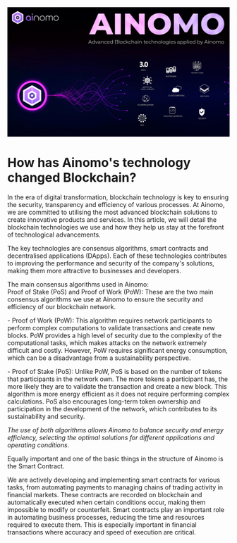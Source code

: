 <img src="https://github.com/ainomodatalab/news/blob/65a3e186293ba2745c3695381cbc1ea89c78b77a/17.07.2024/image.png" alt="image">
<br>
<h1>How has Ainomo's technology changed Blockchain?</h1>
<p>In the era of digital transformation, blockchain technology is key to ensuring the security, transparency and efficiency of various processes. At Ainomo, we are committed to utilising the most advanced blockchain solutions to create innovative products and services. In this article, we will detail the blockchain technologies we use and how they help us stay at the forefront of technological advancements.</p>
<p>The key technologies are consensus algorithms, smart contracts and decentralised applications (DApps). Each of these technologies contributes to improving the performance and security of the company's solutions, making them more attractive to businesses and developers.</p>
<p>The main consensus algorithms used in Ainomo:</br>
Proof of Stake (PoS) and Proof of Work (PoW): These are the two main consensus algorithms we use at Ainomo to ensure the security and efficiency of our blockchain network.</p>
<p>- Proof of Work (PoW): This algorithm requires network participants to perform complex computations to validate transactions and create new blocks. PoW provides a high level of security due to the complexity of the computational tasks, which makes attacks on the network extremely difficult and costly. However, PoW requires significant energy consumption, which can be a disadvantage from a sustainability perspective.</p>
<p>- Proof of Stake (PoS): Unlike PoW, PoS is based on the number of tokens that participants in the network own. The more tokens a participant has, the more likely they are to validate the transaction and create a new block. This algorithm is more energy efficient as it does not require performing complex calculations. PoS also encourages long-term token ownership and participation in the development of the network, which contributes to its sustainability and security.</p>
<p><i>The use of both algorithms allows Ainomo to balance security and energy efficiency, selecting the optimal solutions for different applications and operating conditions.</i></p>
<p>Equally important and one of the basic things in the structure of Ainomo is the Smart Contract.</p>
<p>We are actively developing and implementing smart contracts for various tasks, from automating payments to managing chains of trading activity in financial markets. These contracts are recorded on blockchain and automatically executed when certain conditions occur, making them impossible to modify or counterfeit.
Smart contracts play an important role in automating business processes, reducing the time and resources required to execute them. This is especially important in financial transactions where accuracy and speed of execution are critical.</p>
